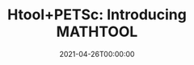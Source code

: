 ---
title: 'Htool+PETSc: Introducing MATHTOOL'
event: GdT ALPINES
# event_url: http://www.cmap.polytechnique.fr/~defi/

location: 'Équipe-projet Inria ALPINES, Paris, France'

abstract: ""

summary: 'New interface between Htool/PETSc/HPDDM/FreeFEM/BemTool.'

date: '2021-04-26T00:00:00'
date_end: ''
all_day: true
publishDate: '2019-02-05T00:00:00'


authors: []
tags: []
categories: 
  - other

featured: false
projects: []
slides: ''

url_pdf: ''
url_slides: ''
url_video: ''
url_code: ''
image:
  caption: ''
  focal_point: ''
---
